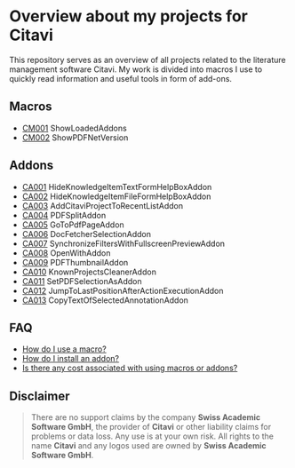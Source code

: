 # Overview about my projects for Citavi

This repository serves as an overview of all projects related to the literature management software Citavi.  My work is divided into macros I use to quickly read information and useful tools in  form of add-ons.

## Macros

- [CM001](/src/macros/cm001.md) ShowLoadedAddons
- [CM002](/src/macros/cm002.md) ShowPDFNetVersion

## Addons

- [CA001]() HideKnowledgeItemTextFormHelpBoxAddon
- [CA002]() HideKnowledgeItemFileFormHelpBoxAddon
- [CA003]() AddCitaviProjectToRecentListAddon
- [CA004]() PDFSplitAddon
- [CA005]() GoToPdfPageAddon
- [CA006]() DocFetcherSelectionAddon
- [CA007]() SynchronizeFiltersWithFullscreenPreviewAddon
- [CA008]() OpenWithAddon
- [CA009]() PDFThumbnailAddon
- [CA010]() KnownProjectsCleanerAddon
- [CA011]() SetPDFSelectionAsAddon
- [CA012]() JumpToLastPositionAfterActionExecutionAddon
- [CA013]() CopyTextOfSelectedAnnotationAddon

## FAQ

- [How do I use a macro?](/docs/faq.md#how-do-i-install-an-add-on)
- [How do I install an addon?](/docs/faq.md#how-do-i-install-an-addon)
- [Is there any cost associated with using macros or addons?](/docs/faq.md#is-there-any-cost-associated-with-using-macros-or-addons)

## Disclaimer

>There are no support claims by the company **Swiss Academic Software GmbH**, the provider of **Citavi** or other liability claims for problems or data loss. Any use is at your own risk. All rights to the name **Citavi** and any logos used are owned by **Swiss Academic Software GmbH**.
